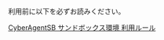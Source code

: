 利用前に以下を必ずお読みください。

[CyberAgentSB サンドボックス環境 利用ルール](https://github.com/CyberAgentCardSB/.github-private/blob/main/profile/README.md) 
